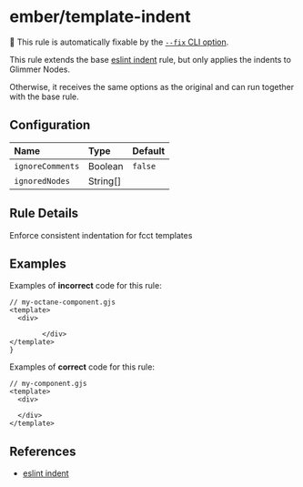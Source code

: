 # ember/template-indent

🔧 This rule is automatically fixable by the [`--fix` CLI option](https://eslint.org/docs/latest/user-guide/command-line-interface#--fix).

<!-- end auto-generated rule header -->

This rule extends the base [eslint indent](https://eslint.org/docs/latest/rules/indent) rule, but only applies the indents to Glimmer Nodes.

Otherwise, it receives the same options as the original and can run together with the base rule.

## Configuration

<!-- begin auto-generated rule options list -->

| Name             | Type     | Default |
| :--------------- | :------- | :------ |
| `ignoreComments` | Boolean  | `false` |
| `ignoredNodes`   | String[] |         |

<!-- end auto-generated rule options list -->

## Rule Details

Enforce consistent indentation for fcct templates
## Examples

Examples of **incorrect** code for this rule:

```gjs
// my-octane-component.gjs
<template>
  <div>
    
        </div>
</template>
}
```

Examples of **correct** code for this rule:

```gjs
// my-component.gjs
<template>
  <div>

  </div>
</template>
```

## References

- [eslint indent](https://eslint.org/docs/latest/rules/indent)
